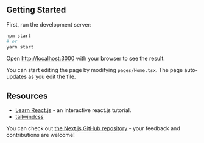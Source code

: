 ## Getting Started

First, run the development server:

```bash
npm start
# or
yarn start
```

Open [http://localhost:3000](http://localhost:3000) with your browser to see the result.

You can start editing the page by modifying `pages/Home.tsx`. The page auto-updates as you edit the file.

## Resources
- [Learn React.js](https://reactjs.org/) - an interactive react.js tutorial.
- [tailwindcss](https://tailwindcss.com/docs/)

You can check out [the Next.js GitHub repository](https://github.com/vercel/next.js/) - your feedback and contributions are welcome!


